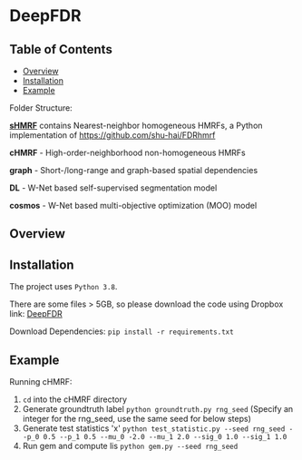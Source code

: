 # DeepFDR

## Table of Contents
* [Overview](#overview)
* [Installation](#requirements-and-installation)
* [Example](#example)

Folder Structure:

<ins>**sHMRF**</ins> contains Nearest-neighbor homogeneous HMRFs, a Python implementation of https://github.com/shu-hai/FDRhmrf

**cHMRF** - High-order-neighborhood non-homogeneous HMRFs

**graph** - Short-/long-range and graph-based spatial dependencies

**DL** - W-Net based self-supervised segmentation model

**cosmos** - W-Net based multi-objective optimization (MOO) model 

## Overview
## Installation
The project uses ```Python 3.8```.

There are some files > 5GB, so please download the code using Dropbox link: [DeepFDR](https://www.dropbox.com/sh/9378gmgy8fb97r9/AABRmGsDHwtiNXH_W55w-igna?dl=0)

Download Dependencies: ```pip install -r requirements.txt```
## Example
Running cHMRF:
1) ```cd``` into the cHMRF directory
2) Generate groundtruth label ```python groundtruth.py rng_seed``` (Specify an integer for the rng_seed, use the same seed for below steps)
3) Generate test statistics 'x' ```python test_statistic.py --seed rng_seed --p_0 0.5 --p_1 0.5 --mu_0 -2.0 --mu_1 2.0 --sig_0 1.0 --sig_1 1.0```
4) Run gem and compute lis ```python gem.py --seed rng_seed```

